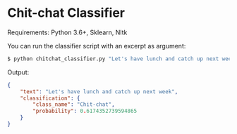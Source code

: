# Chit-chat Classifier

Requirements: Python 3.6+, Sklearn, Nltk

You can run the classifier script with an excerpt as argument:

```bash
$ python chitchat_classifier.py "Let's have lunch and catch up next week"
```

Output:

```json
{
    "text": "Let's have lunch and catch up next week", 
    "classification": {
        "class_name": "Chit-chat", 
        "probability": 0.6174352739594865
    }
}
```

